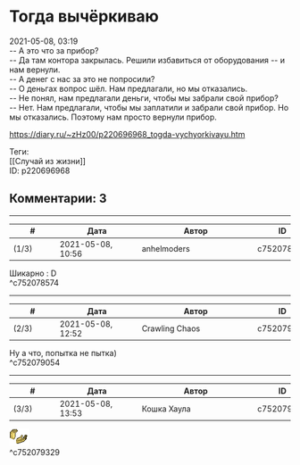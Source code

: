 Тогда вычёркиваю
================

  
2021-05-08, 03:19  
 -- А это что за прибор?   
 -- Да там контора закрылась. Решили избавиться от оборудования -- и нам вернули.   
 -- А денег с нас за это не попросили?   
 -- О деньгах вопрос шёл. Нам предлагали, но мы отказались.   
 -- Не понял, нам предлагали деньги, чтобы мы забрали свой прибор?   
 -- Нет. Нам предлагали, чтобы мы заплатили и забрали свой прибор. Но мы отказались. Поэтому нам просто вернули прибор.   
  
<https://diary.ru/~zHz00/p220696968_togda-vychyorkivayu.htm>  
  
Теги:  
[[Случай из жизни]]  
ID: p220696968  


Комментарии: 3
--------------

  


---



|         #         |              Дата              |                     Автор                     |           ID           |
| --- | --- | --- | --- |
| (1/3) | 2021-05-08, 10:56 | anhelmoders | c752078574 |

  
 Шикарно : D   
 ^c752078574

---



|         #         |              Дата              |                     Автор                     |           ID           |
| --- | --- | --- | --- |
| (2/3) | 2021-05-08, 12:52 | Crawling Chaos | c752079054 |

  
 Ну а что, попытка не пытка)   
 ^c752079054

---



|         #         |              Дата              |                     Автор                     |           ID           |
| --- | --- | --- | --- |
| (3/3) | 2021-05-08, 13:53 | Кошка Хаула | c752079329 |

  
 ![:hlop:](pics/1345.gif)   
 ^c752079329